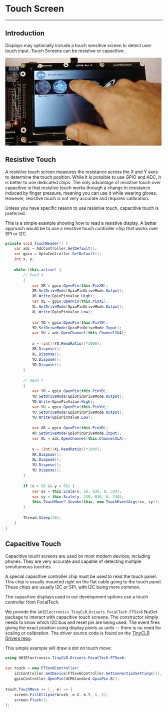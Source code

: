 # Touch Screen
---

## Introduction
Displays may optionally include a touch sensitive screen to detect user touch input. Touch Screens can be resistive or capacitive.

![UD435](../images/ucm-touch-display.jpg)

## Resistive Touch

A resistive touch screen measures the resistance across the X and Y axes to determine the touch position. While it is possible to use GPIO and ADC, it is better to use dedicated chips. The only advantage of resistive touch over capacitive is that resistive touch works through a change in resistance induced by finger pressure, meaning you can use it while wearing gloves. However, resistive touch is not very accurate and requires calibration.

Unless you have specific reason to use resistive touch, capacitive touch is preferred.

This is a simple example showing how to read a resistive display. A better approach would be to use a resistive touch controller chip that works over SPI or I2C.

```cs
private void TouchReader() {
    var adc = AdcController.GetDefault();
    var gpio = GpioController.GetDefault();
    int x, y;

    while (this.active) {
        // Read X
        {
            var XR = gpio.OpenPin(this.PinXR);
            XR.SetDriveMode(GpioPinDriveMode.Output);
            XR.Write(GpioPinValue.High);
            var XL = gpio.OpenPin(this.PinXL);
            XL.SetDriveMode(GpioPinDriveMode.Output);
            XL.Write(GpioPinValue.Low);

            var YD = gpio.OpenPin(this.PinYD);
            YD.SetDriveMode(GpioPinDriveMode.Input);
            var YU = adc.OpenChannel(this.ChannelYUA);

            x = (int)(YU.ReadRatio()*1000);
            XR.Dispose();
            XL.Dispose();
            YU.Dispose();
            YD.Dispose();
        }

        // Read Y
        {
            var YD = gpio.OpenPin(this.PinYD);
            YD.SetDriveMode(GpioPinDriveMode.Output);
            YD.Write(GpioPinValue.High);
            var YU = gpio.OpenPin(this.PinYU);
            YU.SetDriveMode(GpioPinDriveMode.Output);
            YU.Write(GpioPinValue.Low);

            var XR = gpio.OpenPin(this.PinXR);
            XR.SetDriveMode(GpioPinDriveMode.Input);
            var XL = adc.OpenChannel(this.ChannelXLA);

            y = (int)(XL.ReadRatio()*1000);
            XR.Dispose();
            XL.Dispose();
            YU.Dispose();
            YD.Dispose();
        }

        if (x > 50 && y > 50) {
            var sx = this.Scale(x, 50, 830, 0, 320);
            var sy = this.Scale(y, 150, 830, 0, 240);
            this.TouchMove?.Invoke(this, new TouchEventArgs(sx, sy));
        }

        Thread.Sleep(20);
    }
}
```

## Capacitive Touch

Capacitive touch screens are used on most modern devices, including phones. They are very accurate and capable of detecting multiple simultaneous touches.

A special capacitive controller chip must be used to read the touch panel. This chip is usually mounted right on the flat cable going to the touch panel. These chips are usually I2C or SPI, with I2C being more common.

The capacitive displays used in our development options use a touch controller from FocalTech.

We provide the `GHIElectronics.TinyCLR.Drivers.FocalTech.FT5xx6` NuGet package to interact with capacitive touch screens. The constructor simply needs to know which I2C bus and reset pin are being used. The event fires giving the exact position using display pixels as units -- there is no need for scaling or calibration. The driver source code is found on the [TinyCLR Drivers repo](https://github.com/ghi-electronics/TinyCLR-Drivers).

This simple example will draw a dot on touch move:

```cs
using GHIElectronics.TinyCLR.Drivers.FocalTech.FT5xx6;

var touch = new FT5xx6Controller(
    i2cController.GetDevice(FT5xx6Controller.GetConnectionSettings()),
    gpioController.OpenPin(UCMStandard.GpioPin.B));

touch.TouchMove += (_, e) => {
    screen.FillEllipse(brush, e.X, e.Y, 5, 5);
    screen.Flush();
};
```

